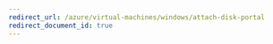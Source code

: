 ```yaml
---
redirect_url: /azure/virtual-machines/windows/attach-disk-portal
redirect_document_id: true
---
```


